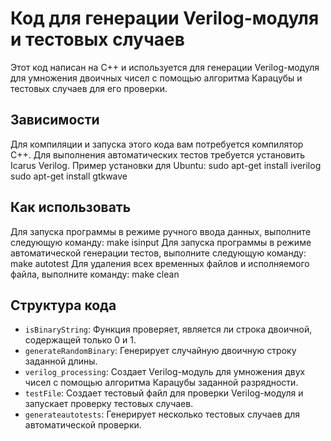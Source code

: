 # Код для генерации Verilog-модуля и тестовых случаев

Этот код написан на C++ и используется для генерации Verilog-модуля для умножения двоичных чисел с помощью алгоритма Карацубы и тестовых случаев для его проверки. 

## Зависимости

Для компиляции и запуска этого кода вам потребуется компилятор C++.
Для выполнения автоматических тестов требуется установить Icarus Verilog. 
Пример установки для Ubuntu:
    sudo apt-get install iverilog 
    sudo apt-get install gtkwave

## Как использовать
Для запуска программы в режиме ручного ввода данных, выполните следующую команду:
    make isinput
Для запуска программы в режиме автоматической генерации тестов, выполните следующую команду:
    make autotest
Для удаления всех временных файлов и исполняемого файла, выполните команду:
    make clean

## Структура кода

- `isBinaryString`: Функция проверяет, является ли строка двоичной, содержащей только 0 и 1.
- `generateRandomBinary`: Генерирует случайную двоичную строку заданной длины.
- `verilog_processing`: Создает Verilog-модуль для умножения двух чисел с помощью алгоритма Карацубы заданной разрядности.
- `testFile`: Создает тестовый файл для проверки Verilog-модуля и запускает проверку тестовых случаев.
- `generateautotests`: Генерирует несколько тестовых случаев для автоматической проверки.

